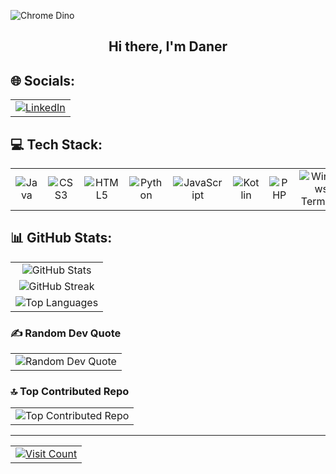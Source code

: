 ![Chrome Dino](https://mir-s3-cdn-cf.behance.net/project_modules/max_1200/4ff07986208593.5d9a654e92f36.gif)


<h2 align="center">Hi there, I'm Daner</h2>

<!-- Centrando el contenido utilizando tablas -->

## 🌐 Socials:
<table>
  <tr>
    <td align="center">
      <a href="https://linkedin.com/in/https://www.linkedin.com/in/daner-dev-8469672b6/">
        <img src="https://img.shields.io/badge/LinkedIn-%230077B5.svg?logo=linkedin&logoColor=white" alt="LinkedIn" />
      </a>
    </td>
  </tr>
</table>

## 💻 Tech Stack:
<table>
  <tr>
    <td align="center">
      <img src="https://img.shields.io/badge/java-%23ED8B00.svg?style=for-the-badge&logo=openjdk&logoColor=white" alt="Java" />
    </td>
    <td align="center">
      <img src="https://img.shields.io/badge/css3-%231572B6.svg?style=for-the-badge&logo=css3&logoColor=white" alt="CSS3" />
    </td>
    <td align="center">
      <img src="https://img.shields.io/badge/html5-%23E34F26.svg?style=for-the-badge&logo=html5&logoColor=white" alt="HTML5" />
    </td>
    <td align="center">
      <img src="https://img.shields.io/badge/python-3670A0?style=for-the-badge&logo=python&logoColor=ffdd54" alt="Python" />
    </td>
    <td align="center">
      <img src="https://img.shields.io/badge/javascript-%23323330.svg?style=for-the-badge&logo=javascript&logoColor=%23F7DF1E" alt="JavaScript" />
    </td>
    <td align="center">
      <img src="https://img.shields.io/badge/kotlin-%237F52FF.svg?style=for-the-badge&logo=kotlin&logoColor=white" alt="Kotlin" />
    </td>
    <td align="center">
      <img src="https://img.shields.io/badge/php-%23777BB4.svg?style=for-the-badge&logo=php&logoColor=white" alt="PHP" />
    </td>
    <td align="center">
      <img src="https://img.shields.io/badge/Windows%20Terminal-%234D4D4D.svg?style=for-the-badge&logo=windows-terminal&logoColor=white" alt="Windows Terminal" />
    </td>
    <td align="center">
      <img src="https://img.shields.io/badge/angular.js-%23E23237.svg?style=for-the-badge&logo=angularjs&logoColor=white" alt="Angular.js" />
    </td>
    <td align="center">
      <img src="https://img.shields.io/badge/django-%23092E20.svg?style=for-the-badge&logo=django&logoColor=white" alt="Django" />
    </td>
    <td align="center">
      <img src="https://img.shields.io/badge/angular-%23DD0031.svg?style=for-the-badge&logo=angular&logoColor=white" alt="Angular" />
    </td>
  </tr>
</table>

## 📊 GitHub Stats:
<table>
  <tr>
    <td align="center">
      <img src="https://github-readme-stats.vercel.app/api?username=DAnDev-a&theme=tokyonight&hide_border=true&include_all_commits=false&count_private=false" alt="GitHub Stats" />
    </td>
  </tr>
  <tr>
    <td align="center">
      <img src="https://github-readme-streak-stats.herokuapp.com/?user=DAnDev-a&theme=tokyonight&hide_border=true" alt="GitHub Streak" />
    </td>
  </tr>
  <tr>
    <td align="center">
      <img src="https://github-readme-stats.vercel.app/api/top-langs/?username=DAnDev-a&theme=tokyonight&hide_border=true&include_all_commits=false&count_private=false&layout=compact" alt="Top Languages" />
    </td>
  </tr>
</table>

### ✍️ Random Dev Quote
<table>
  <tr>
    <td align="center">
      <img src="https://quotes-github-readme.vercel.app/api?type=vetical&theme=tokyonight" alt="Random Dev Quote" />
    </td>
  </tr>
</table>

### 🔝 Top Contributed Repo
<table>
  <tr>
    <td align="center">
      <img src="https://github-contributor-stats.vercel.app/api?username=DAnDev-a&limit=5&theme=tokyonight&combine_all_yearly_contributions=true" alt="Top Contributed Repo" />
    </td>
  </tr>
</table>

---

<table>
  <tr>
    <td align="center">
      <a href="https://visitcount.itsvg.in">
        <img src="https://visitcount.itsvg.in/api?id=DAnDev-a&icon=0&color=12" alt="Visit Count" />
      </a>
    </td>
  </tr>
</table>

<!-- Proudly created with GPRM ( https://gprm.itsvg.in ) -->
